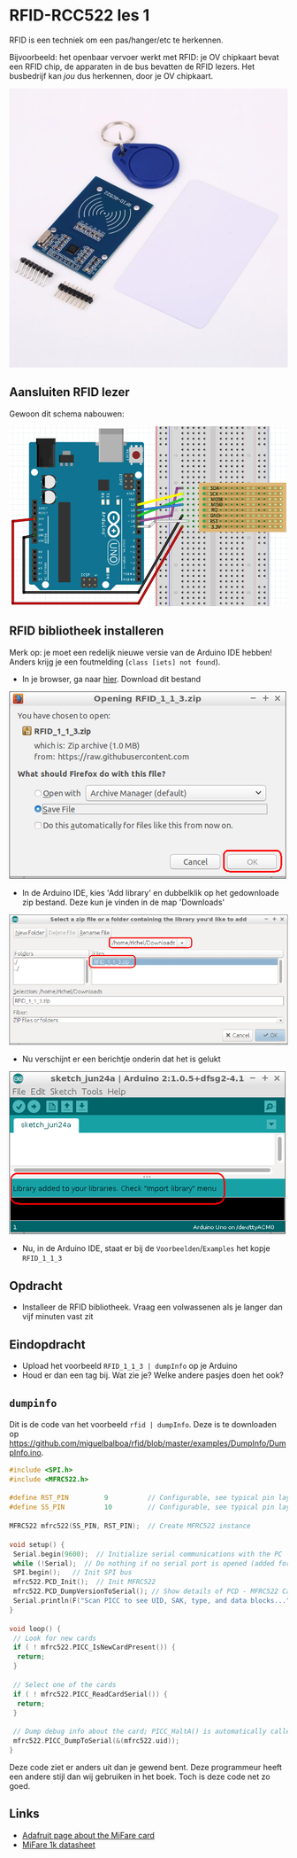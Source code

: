 # RFID-RCC522 les 1

RFID is een techniek om een pas/hanger/etc te herkennen.

Bijvoorbeeld: het openbaar vervoer werkt met RFID: je OV chipkaart bevat een RFID chip,
de apparaten in de bus bevatten de RFID lezers. Het busbedrijf kan *jou* dus herkennen,
door je OV chipkaart.

![Een RFID lezer met een hanger en pasje met een RFID chip erin](RFID1RFID-RC522.jpg)

## Aansluiten RFID lezer

Gewoon dit schema nabouwen:

![Aansluiten RFID lezer](RFID1RFID-RC522.png)

## RFID bibliotheek installeren

Merk op: je moet een redelijk nieuwe versie van de Arduino IDE hebben! Anders krijg je
een foutmelding (`class [iets] not found`).

- In je browser, ga naar [hier](https://github.com/richelbilderbeek/ArduinoCourse/raw/master/Libraries/RFID_1_1_3.zip). Download dit bestand

![Download het zip bestand](RFID1_download.png)

- In de Arduino IDE, kies 'Add library' en dubbelklik op het gedownloade zip bestand. Deze
   kun je vinden in de map 'Downloads'

![Het zip bestand kiezen](RFID1_add.png)

- Nu verschijnt er een berichtje onderin dat het is gelukt

![Gelukt!](RFID1_gelukt.png)

- Nu, in de Arduino IDE, staat er bij de `Voorbeelden`/`Examples` het kopje `RFID_1_1_3`

## Opdracht

- Installeer de RFID bibliotheek. Vraag een volwassenen als je langer dan vijf minuten vast zit

## Eindopdracht

- Upload het voorbeeld `RFID_1_1_3 | dumpInfo` op je Arduino
- Houd er dan een tag bij. Wat zie je? Welke andere pasjes doen het ook?

## `dumpinfo`

Dit is de code van het voorbeeld `rfid | dumpInfo`. Deze is te downloaden op
<https://github.com/miguelbalboa/rfid/blob/master/examples/DumpInfo/DumpInfo.ino>.

```c++
#include <SPI.h>
#include <MFRC522.h>

#define RST_PIN         9          // Configurable, see typical pin layout above
#define SS_PIN          10         // Configurable, see typical pin layout above

MFRC522 mfrc522(SS_PIN, RST_PIN);  // Create MFRC522 instance

void setup() {
 Serial.begin(9600);  // Initialize serial communications with the PC
 while (!Serial);  // Do nothing if no serial port is opened (added for Arduinos based on ATMEGA32U4)
 SPI.begin();   // Init SPI bus
 mfrc522.PCD_Init();  // Init MFRC522
 mfrc522.PCD_DumpVersionToSerial(); // Show details of PCD - MFRC522 Card Reader details
 Serial.println(F("Scan PICC to see UID, SAK, type, and data blocks..."));
}

void loop() {
 // Look for new cards
 if ( ! mfrc522.PICC_IsNewCardPresent()) {
  return;
 }

 // Select one of the cards
 if ( ! mfrc522.PICC_ReadCardSerial()) {
  return;
 }

 // Dump debug info about the card; PICC_HaltA() is automatically called
 mfrc522.PICC_DumpToSerial(&(mfrc522.uid));
}
```

Deze code ziet er anders uit dan je gewend bent. Deze programmeur heeft een
andere stijl dan wij gebruiken in het boek. Toch is deze code net zo goed.

## Links

- [Adafruit page about the MiFare card](https://learn.adafruit.com/adafruit-pn532-rfid-nfc/mifare)
- [MiFare 1k datasheet](https://www.nxp.com/docs/en/data-sheet/MF1S50YYX_V1.pdf)

